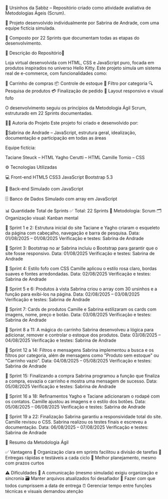 🎀 Ursinhos da Sabbz – Repositório criado como atividade avaliativa de Metodologias Ágeis (Scrum).

🎀 Projeto desenvolvido individualmente por Sabrina de Andrade, com uma equipe fictícia simulada.

🎀 Composto por 22 Sprints que documentam todas as etapas do desenvolvimento.


🎀 Descrição do Repositório🎀

Loja virtual desenvolvida com HTML, CSS e JavaScript puro, focada em produtos inspirados no universo Hello Kitty.
Este projeto simula um sistema real de e-commerce, com funcionalidades como:

🧺 Carrinho de compras
📦 Controle de estoque
🎯 Filtro por categoria
🔍 Pesquisa de produtos
💳 Finalização de pedido
🎨 Layout responsivo e visual fofo

O desenvolvimento seguiu os princípios da Metodologia Ágil Scrum, estruturado em 22 Sprints documentadas.

👩‍💻 Autoria do Projeto
Este projeto foi criado e desenvolvido por:

🎀Sabrina de Andrade – JavaScript, estrutura geral, idealização, documentação e participação em todas as áreas

Equipe fictícia:

Taciane Steuck – HTML
Yagho Cerutti – HTML
Camille Tomio – CSS

⚙️ Tecnologias Utilizadas

💻 Front-end
HTML5
CSS3
JavaScript
Bootstrap 5.3

🔧 Back-end
Simulado com JavaScript

🗄️ Banco de Dados
Simulado com array em JavaScript

📊 Quantidade Total de Sprints
✅ Total: 22 Sprints
📌 Metodologia: Scrum
🗂️ Organização visual: Kanban mental


🎀 Sprint 1 e 2: Estrutura inicial do site
Taciane e Yagho criaram o esqueleto da página com cabeçalho, navegação e barra de pesquisa.
Data: 01/08/2025 – 01/08/2025
Verificação e testes: Sabrina de Andrade

🎀 Sprint 3: Bootstrap no ar
Sabrina incluiu o Bootstrap para garantir que o site fosse responsivo.
Data: 01/08/2025
Verificação e testes: Sabrina de Andrade

🎀 Sprint 4: Estilo fofo com CSS
Camille aplicou o estilo rosa claro, bordas suaves e fontes arredondadas.
Data: 02/08/2025
Verificação e testes: Sabrina de Andrade

🎀 Sprint 5 e 6: Produtos à vista
Sabrina criou o array com 30 ursinhos e a função para exibi-los na página.
Data: 02/08/2025 – 03/08/2025
Verificação e testes: Sabrina de Andrade

🎀 Sprint 7: Cards de produtos
Camille e Sabrina estilizaram os cards com imagens, nome, preço e botão.
Data: 03/08/2025
Verificação e testes: Sabrina de Andrade

🎀 Sprint 8 a 11: A mágica do carrinho
Sabrina desenvolveu a lógica para adicionar, remover e controlar o estoque dos produtos.
Data: 03/08/2025 – 04/08/2025
Verificação e testes: Sabrina de Andrade

🎀 Sprint 12 a 14: Filtros e mensagens
Sabrina implementou a busca e os filtros por categoria, além de mensagens como "Produto sem estoque" ou "Carrinho vazio".
Data: 04/08/2025 – 05/08/2025
Verificação e testes: Sabrina de Andrade

🎀 Sprint 15: Finalizando a compra
Sabrina programou a função que finaliza a compra, esvazia o carrinho e mostra uma mensagem de sucesso.
Data: 05/08/2025
Verificação e testes: Sabrina de Andrade

🎀 Sprint 16 a 18: Refinamentos
Yagho e Taciane adicionaram o rodapé com os contatos.
Camille ajustou as imagens e o estilo dos botões.
Data: 05/08/2025 – 06/08/2025
Verificação e testes: Sabrina de Andrade

🎀 Sprint 19 a 22: Finalização
Sabrina garantiu a responsividade total do site.
Camille revisou o CSS.
Sabrina realizou os testes finais e escreveu a documentação.
Data: 06/08/2025 – 07/08/2025
Verificação e testes: Sabrina de Andrade

🧠 Resumo da Metodologia Ágil

✅ Vantagens
📌 Organização clara em sprints facilitou a divisão de tarefas
🚀 Entregas rápidas e testáveis a cada ciclo
📅 Melhor planejamento, mesmo com prazos curtos

⚠️ Dificuldades
💬 A comunicação (mesmo simulada) exigiu organização e sincronia
🗃️ Manter arquivos atualizados foi desafiador
🎀 Fazer com que todos cumprissem a data de entrega
⏰ Gerenciar tempo entre funções técnicas e visuais demandou atenção

